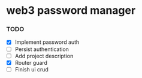 # web3 password manager



### TODO

- [x] Implement password auth
- [ ] Persist authentication
- [ ] Add project description
- [x] Router guard
- [ ] Finish ui crud